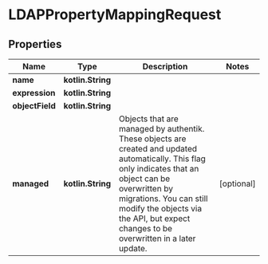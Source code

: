
# LDAPPropertyMappingRequest

## Properties
Name | Type | Description | Notes
------------ | ------------- | ------------- | -------------
**name** | **kotlin.String** |  | 
**expression** | **kotlin.String** |  | 
**objectField** | **kotlin.String** |  | 
**managed** | **kotlin.String** | Objects that are managed by authentik. These objects are created and updated automatically. This flag only indicates that an object can be overwritten by migrations. You can still modify the objects via the API, but expect changes to be overwritten in a later update. |  [optional]



